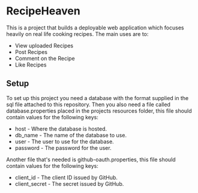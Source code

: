 # RecipeHeaven
This is a project that builds a deployable web application which focuses heavily on real life cooking recipes. The main uses are to:
* View uploaded Recipes
* Post Recipes
* Comment on the Recipe
* Like Recipes

## Setup
To set up this project you need a database with the format supplied in the sql file attached to this repository.
Then you also need a file called database.properties placed in the projects resources folder, 
this file should contain values for the following keys:
* host - Where the database is hosted.
* db_name - The name of the database to use.
* user - The user to use for the database.
* password - The password for the user.

Another file that's needed is github-oauth.properties, this file should contain values for the following keys:
* client_id - The client ID issued by GitHub.
* client_secret - The secret issued by GitHub.
